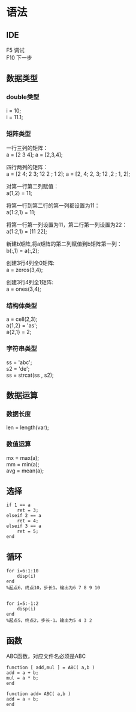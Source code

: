 # 语法

## IDE

F5   调试  
F10  下一步

## 数据类型

### double类型 

i = 10;  
i = 11.1;  

### 矩阵类型

一行三列的矩阵：  
a = [2 3 4];
a = [2,3,4];  


四行两列的矩阵：  
a = [2 4; 2 3;  12 2 ; 1 2];
a = [2, 4; 2, 3;  12 ,2 ; 1, 2];

对第一行第二列赋值：  
a(1,2) = 11;  

将第一行到第二行的第一列都设置为11：  
a(1:2,1) = 11;

将第一行第一列设置为11，第二行第一列设置为22：  
a(1:2,1) = [11 22];

新建b矩阵,将a矩阵的第二列赋值到b矩阵第一列：  
b(:,1) = a(:,2);


创建3行4列全0矩阵:  
a = zeros(3,4);  

创建3行4列全1矩阵:  
a = ones(3,4);

### 结构体类型

a = cell(2,3);  
a{1,2} = 'as';  
a{2,1} = 2;  

### 字符串类型

ss = 'abc';  
s2 = 'de';  
ss = strcat(ss , s2);  

## 数据运算

### 数据长度

len = length(var);

### 数值运算

mx = max(a);  
mm = min(a);  
avg = mean(a);  


## 选择

```
if 1 == a
    ret = 3;
elseif 2 == a
    ret = 4;
elseif 3 == a
    ret = 5;
end
```

## 循环

```
for i=6:1:10
    disp(i)
end
%起点6，终点10，步长1。输出为6 7 8 9 10


for i=5:-1:2
    disp(i)
end
%起点5，终点2，步长-1。输出为5 4 3 2
```

## 函数

ABC函数，对应文件名必须是ABC

```
function [ add,mul ] = ABC( a,b )
add = a + b;
mul = a * b;
end
```

```
function add= ABC( a,b )
add = a + b;
end
```
